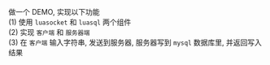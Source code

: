 做一个 DEMO, 实现以下功能    
(1) 使用 `luasocket` 和 `luasql` 两个组件    
(2) 实现 `客户端` 和 `服务器端`       
(3) 在 `客户端` 输入字符串, 发送到服务器, 服务器写到 `mysql` 数据库里, 并返回写入结果    
